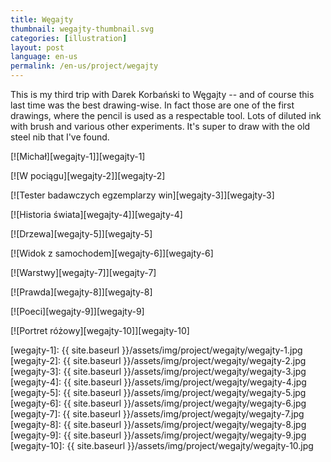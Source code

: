 ```yaml
---
title: Węgajty
thumbnail: wegajty-thumbnail.svg
categories: [illustration]
layout: post
language: en-us
permalink: /en-us/project/wegajty
---
```


This is my third trip with Darek Korbański to Węgajty -- and of course this last time was the best drawing-wise. In fact those are one of the first drawings, where the pencil is used as a respectable tool. Lots of diluted ink with brush and various other experiments. It's super to draw with the old steel nib that I've found.

[![Michał][wegajty-1]][wegajty-1]

[![W pociągu][wegajty-2]][wegajty-2]

[![Tester badawczych egzemplarzy win][wegajty-3]][wegajty-3]

[![Historia świata][wegajty-4]][wegajty-4]

[![Drzewa][wegajty-5]][wegajty-5]

[![Widok z samochodem][wegajty-6]][wegajty-6]

[![Warstwy][wegajty-7]][wegajty-7]

[![Prawda][wegajty-8]][wegajty-8]

[![Poeci][wegajty-9]][wegajty-9]

[![Portret różowy][wegajty-10]][wegajty-10]

[wegajty-1]: {{ site.baseurl }}/assets/img/project/wegajty/wegajty-1.jpg
[wegajty-2]: {{ site.baseurl }}/assets/img/project/wegajty/wegajty-2.jpg
[wegajty-3]: {{ site.baseurl }}/assets/img/project/wegajty/wegajty-3.jpg
[wegajty-4]: {{ site.baseurl }}/assets/img/project/wegajty/wegajty-4.jpg
[wegajty-5]: {{ site.baseurl }}/assets/img/project/wegajty/wegajty-5.jpg
[wegajty-6]: {{ site.baseurl }}/assets/img/project/wegajty/wegajty-6.jpg
[wegajty-7]: {{ site.baseurl }}/assets/img/project/wegajty/wegajty-7.jpg
[wegajty-8]: {{ site.baseurl }}/assets/img/project/wegajty/wegajty-8.jpg
[wegajty-9]: {{ site.baseurl }}/assets/img/project/wegajty/wegajty-9.jpg
[wegajty-10]: {{ site.baseurl }}/assets/img/project/wegajty/wegajty-10.jpg